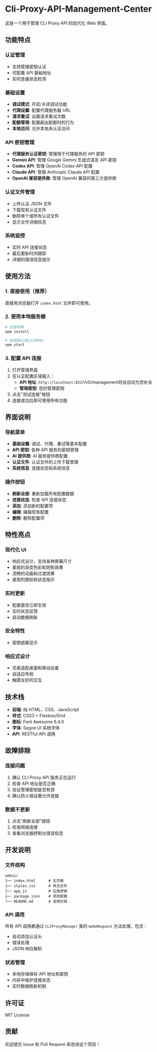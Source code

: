 # Cli-Proxy-API-Management-Center
这是一个用于管理 CLI Proxy API 的现代化 Web 界面。

## 功能特点

### 认证管理
- 支持管理密钥认证
- 可配置 API 基础地址
- 实时连接状态检测

### 基础设置
- **调试模式**: 开启/关闭调试功能
- **代理设置**: 配置代理服务器 URL
- **请求重试**: 设置请求重试次数
- **配额管理**: 配置超出配额时的行为
- **本地访问**: 允许本地未认证访问

### API 密钥管理
- **代理服务认证密钥**: 管理用于代理服务的 API 密钥
- **Gemini API**: 管理 Google Gemini 生成式语言 API 密钥
- **Codex API**: 管理 OpenAI Codex API 配置
- **Claude API**: 管理 Anthropic Claude API 配置
- **OpenAI 兼容提供商**: 管理 OpenAI 兼容的第三方提供商

### 认证文件管理
- 上传认证 JSON 文件
- 下载现有认证文件
- 删除单个或所有认证文件
- 显示文件详细信息

### 系统监控
- 实时 API 连接状态
- 最后更新时间跟踪
- 详细的错误信息提示

## 使用方法

### 1. 直接使用（推荐）
直接用浏览器打开 `index.html` 文件即可使用。

### 2. 使用本地服务器
```bash
# 安装依赖
npm install

# 使用默认端口(3000）
npm start
```

### 3. 配置 API 连接
1. 打开管理界面
2. 在认证配置区域输入：
   - **API 地址**: `http://localhost:8317`/v0/management将会自动为您补全
   - **管理密钥**: 您的管理密钥
3. 点击"测试连接"按钮
4. 连接成功后即可使用所有功能

## 界面说明

### 导航菜单
- **基础设置**: 调试、代理、重试等基本配置
- **API 密钥**: 各种 API 服务的密钥管理
- **AI 提供商**: AI 服务提供商配置
- **认证文件**: 认证文件的上传下载管理
- **系统信息**: 连接状态和系统信息

### 操作按钮
- **刷新全部**: 重新加载所有配置数据
- **连接状态**: 检查 API 连接状态
- **添加**: 添加新的配置项
- **编辑**: 编辑现有配置
- **删除**: 删除配置项

## 特性亮点

### 现代化 UI
- 响应式设计，支持各种屏幕尺寸
- 美观的渐变色彩和阴影效果
- 流畅的动画和过渡效果
- 直观的图标和状态指示

### 实时更新
- 配置更改立即生效
- 实时状态反馈
- 自动数据刷新

### 安全特性
- 密钥遮蔽显示

### 响应式设计
- 完美适配桌面和移动设备
- 自适应布局
- 触摸友好的交互

## 技术栈

- **前端**: 纯 HTML、CSS、JavaScript
- **样式**: CSS3 + Flexbox/Grid
- **图标**: Font Awesome 6.4.0
- **字体**: Segoe UI 系统字体
- **API**: RESTful API 调用

## 故障排除

### 连接问题
1. 确认 CLI Proxy API 服务正在运行
2. 检查 API 地址是否正确
3. 验证管理密钥是否有效
4. 确认防火墙设置允许连接

### 数据不更新
1. 点击"刷新全部"按钮
2. 检查网络连接
3. 查看浏览器控制台错误信息

## 开发说明

### 文件结构
```
webui/
├── index.html      # 主页面
├── styles.css      # 样式文件
├── app.js          # 应用逻辑
├── package.json    # 项目配置
└── README.md       # 说明文档
```

### API 调用
所有 API 调用都通过 `CLIProxyManager` 类的 `makeRequest` 方法处理，包含：
- 自动添加认证头
- 错误处理
- JSON 响应解析

### 状态管理
- 本地存储保存 API 地址和密钥
- 内存中维护连接状态
- 实时数据刷新机制

## 许可证

MIT License

## 贡献

欢迎提交 Issue 和 Pull Request 来改进这个项目！
